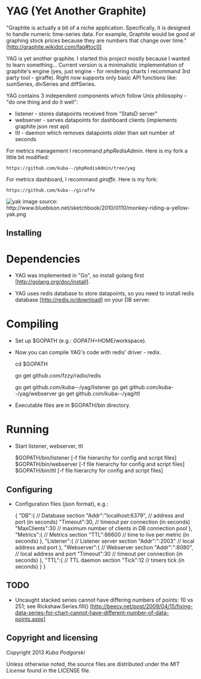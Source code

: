 YAG (Yet Another Graphite)
==========================

"Graphite is actually a bit of a niche application. Specifically, it is designed to handle numeric time-series data. For example, Graphite would be good at graphing stock prices because they are numbers that change over time."
[http://graphite.wikidot.com/faq#toc0]

YAG is yet another graphite. I started this project mostly because I wanted to learn something...
Current version is a minimalistic implementation of graphite's engine (yes, just engine - for rendering charts I recommand 3rd party tool - giraffe).
Right now supports only basic API functions like: sumSeries, divSeries and diffSeries.

YAG contains 3 independent components which follow Unix philosophy - "do one thing and do it well":
* listener - stores datapoints received from "StatsD server"
* webserver - serves datapoints for dashboard clients (implements graphite json rest api)
* ttl - daemon which removes datapoints older than set number of seconds

For metrics management I recommand *phpRedisAdmin*. Here is my fork a little bit modified:

	https://github.com/kuba--/phpRedisAdmin/tree/yag


For metrics dashboard, I recommand *giraffe*. Here is my fork:

	https://github.com/kuba--/giraffe


<img alt="yak" src="http://www.bluebison.net/sketchbook/2010/0110/monkey-riding-a-yellow-yak.png" />
image source: http://www.bluebison.net/sketchbook/2010/0110/monkey-riding-a-yellow-yak.png


## Installing

# Dependencies
	
- YAG was implemented in "Go", so install golang first [http://golang.org/doc/install].

- YAG uses redis database to store datapoints, so you need to install redis database [http://redis.io/download] on your DB server. 

# Compiling
	
- Set up $GOPATH (e.g.: $GOPATH=$HOME/workspace).
	
- Now you can compile YAG's code with redis' driver - redix. 

	cd $GOPATH

	go get github.com/fzzy/radix/redis

	go get github.com/kuba--/yag/listener
	go get github.com/kuba--/yag/webserver
	go get github.com/kuba--/yag/ttl
	

- Executable files are in $GOPATH/bin directory.

# Running

-  Start listener, webserver, ttl

	$GOPATH/bin/listener [-f file hierarchy for config and script files]
	$GOPATH/bin/webserver [-f file hierarchy for config and script files]
	$GOPATH/bin/ttl [-f file hierarchy for config and script files]



## Configuring

- Configuration files (json format), e.g.:

	{
  		"DB":{				 // Database section
    			"Addr":"localhost:6379", // address and port (in seconds)
    			"Timeout":30,		 // timeout per connection (in seconds)
    			"MaxClients":30	         // maximum number of clients in DB connection pool
  		},
  		"Metrics":{			// Metrics section
    			"TTL":86600		// time to live per metric (in seconds)
  		},
  		"Listener":{			// Listener server section 
    			"Addr":":2003"		// local address and port
  		},
  		"Webserver":{			// Webserver section
    			"Addr":":8080",		// local address and port
    			"Timeout":30		// timeout per connection (in seconds)
  		},
  		"TTL":{				// TTL daemon section
    			"Tick":12		// timers tick (in seconds)
  		}
	}
 

## TODO

* Uncaught stacked series cannot have differing numbers of points: 10 vs 251; see Rickshaw.Series.fill() 
[http://beecy.net/post/2009/04/15/fixing-data-series-for-chart-cannot-have-different-number-of-data-points.aspx]


 
## Copyright and licensing

Copyright 2013 *Kuba Podgorski*

Unless otherwise noted, the source files are distributed under the 
*MIT License* found in the LICENSE file.
